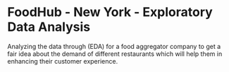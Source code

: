 # FoodHub - New York  - Exploratory Data Analysis
Analyzing the data through (EDA) for a food aggregator company to get a fair idea about the demand of different restaurants which will help them in enhancing their customer experience.
